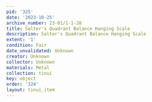 ```yaml
---
pid: '325'
date: '2023-10-25'
archive_number: 23-01/1-1-28
title: Salter's Quadrant Balance Hanging Scale
description: Salter's Quadrant Balance Hanging Scale
extent: '1'
condition: Fair
date_unvalidated: Unknown
creator: Unknown
collector: Unknown
materials: Metal
collection: tinui
key: object
order: '324'
layout: tinui_item
---
```

